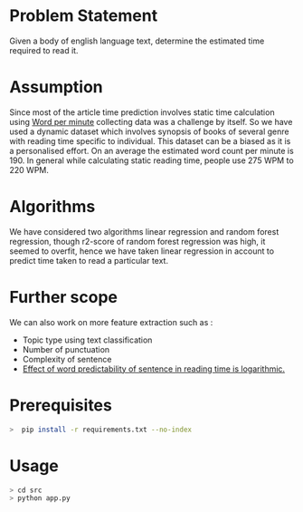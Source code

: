 # Problem Statement

Given a body of english language text, determine the estimated time required to read it.

# Assumption

Since most of the article time prediction involves static time calculation using [Word per minute](https://www.wikiwand.com/en/Words_per_minute)
collecting data was a challenge by itself. So we have used a dynamic dataset which involves synopsis of books of several genre with reading time
specific to individual. This dataset can be a biased as it is a personalised effort. On an average the estimated word count per minute is 190.
In general while calculating static reading time, people use 275 WPM to 220 WPM.

# Algorithms

We have considered two algorithms linear regression and random forest regression, though r2-score of random forest regression was high, it seemed to overfit, hence we have taken linear regression in account to predict time taken to read a particular text.

# Further scope

We can also work on more feature extraction such as :
* Topic type using text classification
* Number of punctuation
* Complexity of sentence
* [Effect of word predictability of sentence in reading time is logarithmic.](https://www.ncbi.nlm.nih.gov/pmc/articles/PMC3709001/)

# Prerequisites

```sh
>  pip install -r requirements.txt --no-index
```

# Usage

``` sh
> cd src
> python app.py
```
